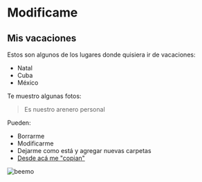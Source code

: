 # Modificame

## Mis vacaciones 

Estos son algunos de los lugares donde quisiera ir de vacaciones:

- Natal
- Cuba
- México

Te muestro algunas fotos:



> Es nuestro arenero personal

Pueden:

- Borrarme
- Modificarme
- Dejarme como está y agregar nuevas carpetas
- [Desde acá me "copian"](https://github.com/acercadelaeducacion/GitHub-Para-Todos/fork)

![beemo](http://media.giphy.com/media/Uoyf084JYOblK/giphy.gif "Este texto aparece cuando el mouse está sobre la imagen")


